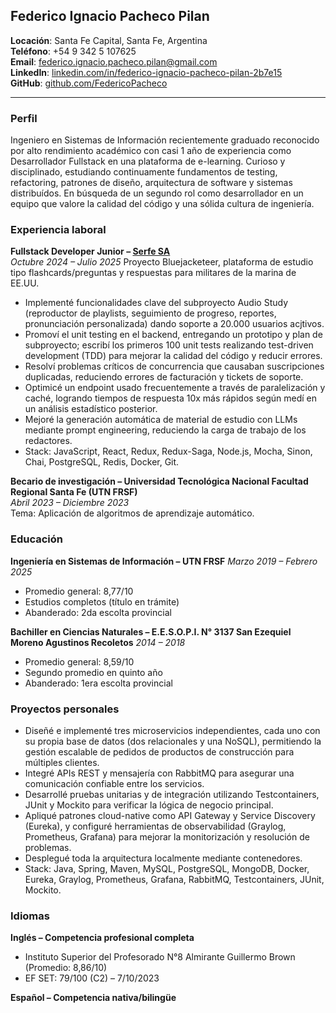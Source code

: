 ## Federico Ignacio Pacheco Pilan

**Locación**: Santa Fe Capital, Santa Fe, Argentina  
**Teléfono**: +54 9 342 5 107625  
**Email**: [federico.ignacio.pacheco.pilan@gmail.com](mailto:federico.ignacio.pacheco.pilan@gmail.com)  
**LinkedIn**: [linkedin.com/in/federico-ignacio-pacheco-pilan-2b7e15](http://www.linkedin.com/in/federico-ignacio-pacheco-pilan-2b7e15/)  
**GitHub**: [github.com/FedericoPacheco](http://www.github.com/FedericoPacheco)

---

### Perfil

Ingeniero en Sistemas de Información recientemente graduado reconocido por alto rendimiento académico con casi 1 año de experiencia como Desarrollador Fullstack en una plataforma de e-learning. Curioso y disciplinado, estudiando continuamente fundamentos de testing, refactoring, patrones de diseño, arquitectura de software y sistemas distribuídos. En búsqueda de un segundo rol como desarrollador en un equipo que valore la calidad del código y una sólida cultura de ingeniería.

### Experiencia laboral

**Fullstack Developer Junior – [Serfe SA](https://www.serfe.com/es/)**  
*Octubre 2024 – Julio 2025*
Proyecto Bluejacketeer, plataforma de estudio tipo flashcards/preguntas y respuestas para militares de la marina de EE.UU.  

 - Implementé funcionalidades clave del subproyecto Audio Study (reproductor de playlists, seguimiento de progreso, reportes, pronunciación personalizada) dando soporte a 20.000 usuarios acjtivos.  
 - Promoví el unit testing en el backend, entregando un prototipo y plan de subproyecto; escribí los primeros 100 unit tests realizando test-driven development (TDD) para mejorar la calidad del código y reducir errores.
- Resolví problemas críticos de concurrencia que causaban suscripciones duplicadas, reduciendo
errores de facturación y tickets de soporte.
- Optimicé un endpoint usado frecuentemente a través de paralelización y caché, logrando tiempos de respuesta 10x más rápidos según medí en un análisis estadístico posterior.
- Mejoré la generación automática de material de estudio con LLMs mediante prompt engineering, reduciendo la carga de trabajo de los redactores.
- Stack: JavaScript, React, Redux, Redux-Saga, Node.js, Mocha, Sinon, Chai, PostgreSQL, Redis, Docker, Git. 

**Becario de investigación – Universidad Tecnológica Nacional Facultad Regional Santa Fe (UTN FRSF)**  
*Abril 2023 – Diciembre 2023*  
Tema: Aplicación de algoritmos de aprendizaje automático.  

### Educación

**Ingeniería en Sistemas de Información – UTN FRSF** 
*Marzo 2019 – Febrero 2025*  

 - Promedio general: 8,77/10  
 - Estudios completos (título en trámite)  
 - Abanderado: 2da escolta provincial  

**Bachiller en Ciencias Naturales – E.E.S.O.P.I. N° 3137 San Ezequiel Moreno Agustinos Recoletos**
*2014 – 2018*  

 - Promedio general: 8,59/10
 - Segundo promedio en quinto año  
 - Abanderado: 1era escolta provincial  

### Proyectos personales

- Diseñé e implementé tres microservicios independientes, cada uno con su propia base de datos (dos relacionales y una NoSQL), permitiendo la gestión escalable de pedidos de productos de construcción para múltiples clientes.
- Integré APIs REST y mensajería con RabbitMQ para asegurar una comunicación confiable entre los servicios.
- Desarrollé pruebas unitarias y de integración utilizando Testcontainers, JUnit y Mockito para verificar la lógica de negocio principal.
- Apliqué patrones cloud-native como API Gateway y Service Discovery (Eureka), y configuré herramientas de observabilidad (Graylog, Prometheus, Grafana) para mejorar la monitorización y resolución de problemas.
- Desplegué toda la arquitectura localmente mediante contenedores.
- Stack: Java, Spring, Maven, MySQL, PostgreSQL, MongoDB, Docker, Eureka, Graylog, Prometheus, Grafana, RabbitMQ, Testcontainers, JUnit, Mockito.

### Idiomas

**Inglés – Competencia profesional completa**  

 - Instituto Superior del Profesorado N°8 Almirante Guillermo Brown (Promedio: 8,86/10)  
 - EF SET: 79/100 (C2) – 7/10/2023  

**Español – Competencia nativa/bilingüe**  
